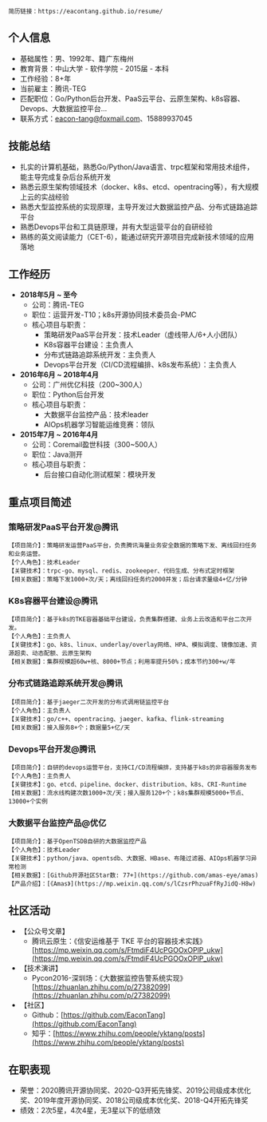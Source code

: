 ```
简历链接：https://eacontang.github.io/resume/
```

## 个人信息
- 基础属性：男、1992年、籍广东梅州
- 教育背景：中山大学 - 软件学院 - 2015届 - 本科
- 工作经验：8+年
- 当前雇主：腾讯-TEG
- 匹配职位：Go/Python后台开发、PaaS云平台、云原生架构、k8s容器、Devops、大数据监控平台...
- 联系方式：eacon-tang@foxmail.com、15889937045


## 技能总结
- 扎实的计算机基础，熟悉Go/Python/Java语言、trpc框架和常用技术组件，能主导完成复杂后台系统开发
- 熟悉云原生架构领域技术（docker、k8s、etcd、opentracing等），有大规模上云的实战经验
- 熟悉大型监控系统的实现原理，主导开发过大数据监控产品、分布式链路追踪平台
- 熟悉Devops平台和工具链原理，并有大型运营平台的自研经验
- 熟练的英文阅读能力（CET-6），能通过研究开源项目完成新技术领域的应用落地


## 工作经历
- **2018年5月 ~ 至今**
  - 公司：腾讯-TEG
  - 职位：运营开发-T10；k8s开源协同技术委员会-PMC
  - 核心项目与职责：
    - 策略研发PaaS平台开发：技术Leader（虚线带人/6+人小团队）
    - K8s容器平台建设：主负责人
    - 分布式链路追踪系统开发：主负责人
    - Devops平台开发（CI/CD流程编排、k8s发布系统）：主负责人
- **2016年6月 ~ 2018年4月**
  - 公司：广州优亿科技（200~300人）
  - 职位：Python后台开发
  - 核心项目与职责：
    - 大数据平台监控产品：技术leader
    - AIOps机器学习智能运维竞赛：领队
- **2015年7月 ~ 2016年4月**
  - 公司：Coremail盈世科技（300~500人）
  - 职位：Java测开
  - 核心项目与职责：
    - 后台接口自动化测试框架：模块开发


## 重点项目简述

### 策略研发PaaS平台开发@腾讯
```
【项目简介】：策略研发运营PaaS平台，负责腾讯海量业务安全数据的策略下发、离线回扫任务和业务运营。
【个人角色】：技术Leader
【关键技术】：trpc-go、mysql、redis、zookeeper、代码生成、分布式定时框架
【相关数据】：策略下发1000+次/天；离线回扫任务约2000并发；后台请求量级4+亿/分钟
```


### K8s容器平台建设@腾讯
```
【项目简介】：基于k8s的TKE容器基础平台建设，负责集群搭建、业务上云改造和平台二次开发。
【个人角色】：主负责人
【关键技术】：go、k8s、linux、underlay/overlay网络、HPA、模拟调度、镜像加速、资源超卖、动态配额、云原生架构
【相关数据】：集群规模超60w+核、8000+节点；利用率提升50%；成本节约300+w/年
```

### 分布式链路追踪系统开发@腾讯
```
【项目简介】：基于jaeger二次开发的分布式调用链监控平台
【个人角色】：主负责人
【关键技术】：go/c++、opentracing、jaeger、kafka、flink-streaming
【相关数据】：接入服务8+个；数据量5+亿/天
```

### Devops平台开发@腾讯
```
【项目简介】：自研的devops运营平台，支持CI/CD流程编排，支持基于k8s的非容器服务发布
【个人角色】：主负责人
【关键技术】：go、etcd、pipeline、docker、distribution、k8s、CRI-Runtime
【相关数据】：流水线构建次数1000+次/天；接入服务120+个；k8s集群规模5000+节点、13000+个实例
```

### 大数据平台监控产品@优亿
```
【项目简介】：基于OpenTSDB自研的大数据监控产品
【个人角色】：技术Leader
【关键技术】：python/java、opentsdb、大数据、HBase、布隆过滤器、AIOps机器学习异常检测
【相关数据】：[Github开源社区Star数: 77+](https://github.com/amas-eye/amas)
【产品介绍】：[《Amas》](https://mp.weixin.qq.com/s/lCzsrPhzuaFfRyJidQ-H8w)
```


## 社区活动
- 【公众号文章】
  - 腾讯云原生：《信安运维基于 TKE 平台的容器技术实践》[https://mp.weixin.qq.com/s/FtmdiF4UcPGOOxOPlP_ukw](https://mp.weixin.qq.com/s/FtmdiF4UcPGOOxOPlP_ukw)
- 【技术演讲】
  - Pycon2016-深圳场：《大数据监控告警系统实现》[https://zhuanlan.zhihu.com/p/27382099](https://zhuanlan.zhihu.com/p/27382099)
- 【社区】
  - Github：[https://github.com/EaconTang](https://github.com/EaconTang)
  - 知乎：[https://www.zhihu.com/people/yktang/posts](https://www.zhihu.com/people/yktang/posts)


## 在职表现
- 荣誉：2020腾讯开源协同奖、2020-Q3开拓先锋奖、2019公司级成本优化奖、2019年度开源协同奖、2018公司级成本优化奖、2018-Q4开拓先锋奖
- 绩效：2次5星，4次4星，无3星以下的低绩效
